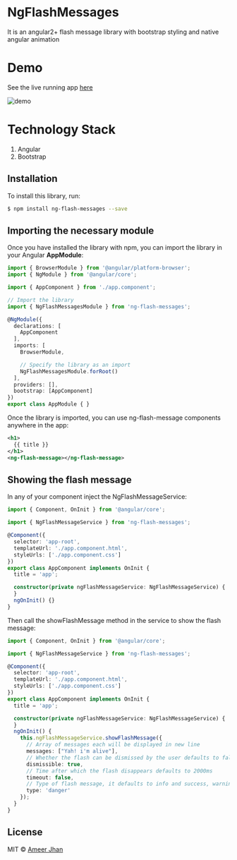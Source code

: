 # NgFlashMessages #

It is an angular2+ flash message library with bootstrap styling and native angular animation 

# Demo #

See the live running app [here](https://ameerthehacker.github.io/ng-flash-messages-demo/)

![demo](https://firebasestorage.googleapis.com/v0/b/portfolio-os-187bc.appspot.com/o/projects%2Fng-flash-messages%2Fdemo.gif?alt=media&token=4bc23426-3d41-4aa8-a35a-591accd30c9d)

# Technology Stack

1. Angular
2. Bootstrap

## Installation ##

To install this library, run:

```bash
$ npm install ng-flash-messages --save
```

## Importing the necessary module ##

Once you have installed the library with npm, you can import the library in your Angular __AppModule__:

```typescript
import { BrowserModule } from '@angular/platform-browser';
import { NgModule } from '@angular/core';

import { AppComponent } from './app.component';

// Import the library
import { NgFlashMessagesModule } from 'ng-flash-messages';

@NgModule({
  declarations: [
    AppComponent
  ],
  imports: [
    BrowserModule,

    // Specify the library as an import
    NgFlashMessagesModule.forRoot()
  ],
  providers: [],
  bootstrap: [AppComponent]
})
export class AppModule { }
```

Once the library is imported, you can use ng-flash-message components anywhere in the app:
```xml
<h1>
  {{ title }}
</h1>
<ng-flash-message></ng-flash-message>
```

## Showing the flash message ##

In any of your component inject the NgFlashMessageService:

```typescript
import { Component, OnInit } from '@angular/core';

import { NgFlashMessageService } from 'ng-flash-messages';

@Component({
  selector: 'app-root',
  templateUrl: './app.component.html',
  styleUrls: ['./app.component.css']
})
export class AppComponent implements OnInit {
  title = 'app';

  constructor(private ngFlashMessageService: NgFlashMessageService) {
  }
  ngOnInit() {}
}
```
Then call the showFlashMessage method in the service to show the flash message:

```typescript
import { Component, OnInit } from '@angular/core';

import { NgFlashMessageService } from 'ng-flash-messages';

@Component({
  selector: 'app-root',
  templateUrl: './app.component.html',
  styleUrls: ['./app.component.css']
})
export class AppComponent implements OnInit {
  title = 'app';

  constructor(private ngFlashMessageService: NgFlashMessageService) {
  }
  ngOnInit() {
    this.ngFlashMessageService.showFlashMessage({
      // Array of messages each will be displayed in new line
      messages: ["Yah! i'm alive"], 
      // Whether the flash can be dismissed by the user defaults to false
      dismissible: true, 
      // Time after which the flash disappears defaults to 2000ms
      timeout: false,
      // Type of flash message, it defaults to info and success, warning, danger types can also be used
      type: 'danger'
    });
  }
}
```


## License ##

MIT © [Ameer Jhan](mailto:ameerjhanprof@gmail.com)
